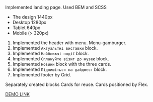 Implemented landing page. Used BEM and SCSS

- The design 1440px
- Desktop 1280px
- Tablet 640px
- Mobile (> 320px)

1. Implemented the header with menu. Menu-gamburger.
2. Implemented `Актуальтні виставки` block.
3. Implemented `Найближчі події` block.
4. Implemented `Сплануйте візит до музею` block.
5. Implemented `Новини` block with the three cards.
6. Implemented `Підпишіться на дайджест` block.
7. Implemented footer by Grid.


Separately created blocks Cards for reuse. Cards positioned
by Flex.

[DEMO LINK](https://alina-isakova.github.io/layout_miami/)
